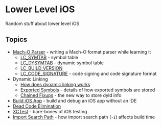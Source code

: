 # Lower Level iOS
Random stuff about lower level iOS

## Topics
* [Mach-O Parser](./macho_parser) - writing a Mach-O format parser while learning it
    * [LC_SYMTAB](./macho_parser/docs/LC_SYMTAB.md) - symbol table
    * [LC_DYSYMTAB](./macho_parser/docs/LC_DYSYMTAB.md) - dynamic symbol table
    * [LC_BUILD_VERSION](./macho_parser/docs/LC_BUILD_VERSION.md)
    * [LC_CODE_SIGNATURE](./macho_parser/docs/LC_CODE_SIGNATURE.md) - code signing and code signature format
* Dynamic Linking
    * [How does dynamic linking works](./dynamic_linking)
    * [Exported Symbols](./exported_symbol/) - details of how exported symbols are stored
    * [Chained Fixups](./dynamic_linking/chained_fixups.md) - the new way to store dyld info
* [Build iOS App](./build_ios_app) - build and debug an iOS app without an IDE
* [Dead Code Elimination](./dce)
* [XCTest](./xctest) - bare-bones of iOS testing
* [Import Search Path](./import_search_path) - how import search path (`-I`) affects build time
